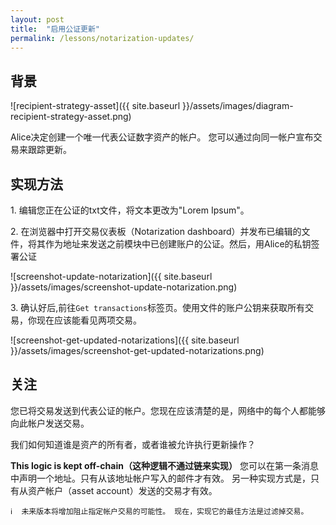 ```yaml
---
layout: post
title:  "启用公证更新"
permalink: /lessons/notarization-updates/
---
```


## 背景

![recipient-strategy-asset]({{ site.baseurl }}/assets/images/diagram-recipient-strategy-asset.png)

Alice决定创建一个唯一代表公证数字资产的帐户。 您可以通过向同一帐户宣布交易来跟踪更新。

## 实现方法

1\. 编辑您正在公证的txt文件，将文本更改为"Lorem Ipsum"。


2\. 在浏览器中打开交易仪表板（Notarization dashboard）并发布已编辑的文件，将其作为地址来发送之前模块中已创建账户的公证。然后，用Alice的私钥签署公证

![screenshot-update-notarization]({{ site.baseurl }}/assets/images/screenshot-update-notarization.png)

3\. 确认好后,前往``Get transactions``标签页。使用文件的账户公钥来获取所有交易，你现在应该能看见两项交易。

![screenshot-get-updated-notarizations]({{ site.baseurl }}/assets/images/screenshot-get-updated-notarizations.png)

## 关注

您已将交易发送到代表公证的帐户。您现在应该清楚的是，网络中的每个人都能够向此帐户发送交易。

我们如何知道谁是资产的所有者，或者谁被允许执行更新操作？

**This logic is kept off-chain（这种逻辑不通过链来实现）** 您可以在第一条消息中声明一个地址。只有从该地址帐户写入的邮件才有效。 另一种实现方式是，只有从资产帐户（asset account）发送的交易才有效。

    ℹ️  未来版本将增加阻止指定帐户交易的可能性。 现在，实现它的最佳方法是过滤掉交易。
